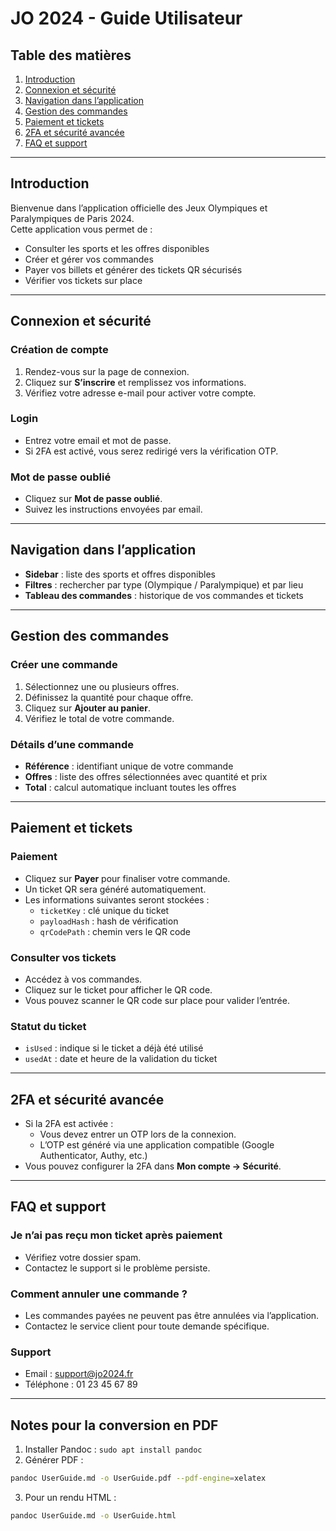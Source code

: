 # JO 2024 - Guide Utilisateur

## Table des matières

1. [Introduction](#introduction)  
2. [Connexion et sécurité](#connexion-et-sécurité)  
3. [Navigation dans l’application](#navigation-dans-lapplication)  
4. [Gestion des commandes](#gestion-des-commandes)  
5. [Paiement et tickets](#paiement-et-tickets)  
6. [2FA et sécurité avancée](#2fa-et-sécurité-avancée)  
7. [FAQ et support](#faq-et-support)  

---

## Introduction

Bienvenue dans l’application officielle des Jeux Olympiques et Paralympiques de Paris 2024.  
Cette application vous permet de :  

- Consulter les sports et les offres disponibles  
- Créer et gérer vos commandes  
- Payer vos billets et générer des tickets QR sécurisés  
- Vérifier vos tickets sur place  

---

## Connexion et sécurité

### Création de compte

1. Rendez-vous sur la page de connexion.  
2. Cliquez sur **S’inscrire** et remplissez vos informations.  
3. Vérifiez votre adresse e-mail pour activer votre compte.  

### Login

- Entrez votre email et mot de passe.  
- Si 2FA est activé, vous serez redirigé vers la vérification OTP.  

### Mot de passe oublié

- Cliquez sur **Mot de passe oublié**.  
- Suivez les instructions envoyées par email.  

---

## Navigation dans l’application

- **Sidebar** : liste des sports et offres disponibles  
- **Filtres** : rechercher par type (Olympique / Paralympique) et par lieu  
- **Tableau des commandes** : historique de vos commandes et tickets  

---

## Gestion des commandes

### Créer une commande

1. Sélectionnez une ou plusieurs offres.  
2. Définissez la quantité pour chaque offre.  
3. Cliquez sur **Ajouter au panier**.  
4. Vérifiez le total de votre commande.  

### Détails d’une commande

- **Référence** : identifiant unique de votre commande  
- **Offres** : liste des offres sélectionnées avec quantité et prix  
- **Total** : calcul automatique incluant toutes les offres  

---

## Paiement et tickets

### Paiement

- Cliquez sur **Payer** pour finaliser votre commande.  
- Un ticket QR sera généré automatiquement.  
- Les informations suivantes seront stockées :  
  - `ticketKey` : clé unique du ticket  
  - `payloadHash` : hash de vérification  
  - `qrCodePath` : chemin vers le QR code  

### Consulter vos tickets

- Accédez à vos commandes.  
- Cliquez sur le ticket pour afficher le QR code.  
- Vous pouvez scanner le QR code sur place pour valider l’entrée.  

### Statut du ticket

- `isUsed` : indique si le ticket a déjà été utilisé  
- `usedAt` : date et heure de la validation du ticket  

---

## 2FA et sécurité avancée

- Si la 2FA est activée :  
  - Vous devez entrer un OTP lors de la connexion.  
  - L’OTP est généré via une application compatible (Google Authenticator, Authy, etc.)  
- Vous pouvez configurer la 2FA dans **Mon compte → Sécurité**.  

---

## FAQ et support

### Je n’ai pas reçu mon ticket après paiement

- Vérifiez votre dossier spam.  
- Contactez le support si le problème persiste.  

### Comment annuler une commande ?

- Les commandes payées ne peuvent pas être annulées via l’application.  
- Contactez le service client pour toute demande spécifique.  

### Support

- Email : support@jo2024.fr  
- Téléphone : 01 23 45 67 89  

---

## Notes pour la conversion en PDF

1. Installer Pandoc : `sudo apt install pandoc`  
2. Générer PDF :  

```bash
pandoc UserGuide.md -o UserGuide.pdf --pdf-engine=xelatex
```

3. Pour un rendu HTML :  

```bash
pandoc UserGuide.md -o UserGuide.html
```
